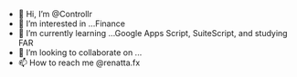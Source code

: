 - 👋 Hi, I’m @Controllr
- 👀 I’m interested in ...Finance
- 🌱 I’m currently learning ...Google Apps Script, SuiteScript, and studying FAR
- 💞️ I’m looking to collaborate on ...
- 📫 How to reach me @renatta.fx

<!---
Controllr/Controllr is a ✨ special ✨ repository because its `README.md` (this file) appears on your GitHub profile.
You can click the Preview link to take a look at your changes.
--->
